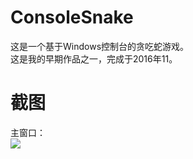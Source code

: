 # ConsoleSnake
这是一个基于Windows控制台的贪吃蛇游戏。<br>
这是我的早期作品之一，完成于2016年11。<br>
# 截图
主窗口：<br>
![](https://github.com/zhongyang219/ConsoleSnake/raw/master/Screenshots/Main_window.png)<br>

